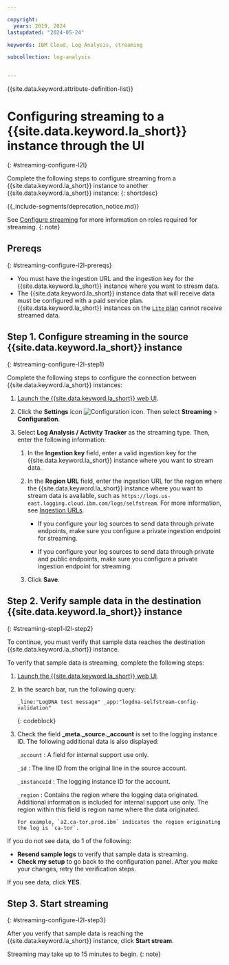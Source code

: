 ```yaml
---

copyright:
  years: 2019, 2024
lastupdated: "2024-05-24"

keywords: IBM Cloud, Log Analysis, streaming

subcollection: log-analysis


---
```


{{site.data.keyword.attribute-definition-list}}

# Configuring streaming to a {{site.data.keyword.la_short}} instance through the UI
{: #streaming-configure-l2l}

Complete the following steps to configure streaming from a {{site.data.keyword.la_short}} instance to another {{site.data.keyword.la_short}} instance:
{: shortdesc}


{{_include-segments/deprecation_notice.md}}

See [Configure streaming](/docs/log-analysis?topic=log-analysis-streaming#streaming-1) for more information on roles required for streaming.
{: note}

## Prereqs
{: #streaming-configure-l2l-prereqs}

- You must have the ingestion URL and the ingestion key for the {{site.data.keyword.la_short}} instance where you want to stream data.
- The {{site.data.keyword.la_short}} instance data that will receive data must be configured with a paid service plan. {{site.data.keyword.la_short}} instances on the [`Lite` plan](/docs/log-analysis?topic=log-analysis-service_plans) cannot receive streamed data.

## Step 1. Configure streaming in the source {{site.data.keyword.la_short}} instance
{: #streaming-configure-l2l-step1}

Complete the following steps to configure the connection between {{site.data.keyword.la_short}} instances:

1. [Launch the {{site.data.keyword.la_short}} web UI](/docs/services/log-analysis?topic=log-analysis-launch).

2. Click the **Settings** icon ![Configuration icon](images/admin.png "Admin icon"). Then select **Streaming** &gt; **Configuration**.

3. Select **Log Analysis / Activity Tracker** as the streaming type. Then, enter the following information:

    1. In the **Ingestion key** field, enter a valid ingestion key for the {{site.data.keyword.la_short}} instance where you want to stream data.

    2. In the **Region URL** field, enter the ingestion URL for the region where the {{site.data.keyword.la_short}} instance where you want to stream data is available, such as `https://logs.us-east.logging.cloud.ibm.com/logs/selfstream`. For more information, see [Ingestion URLs](/docs/log-analysis?topic=log-analysis-endpoints#endpoints_ingestion).

       - If you configure your log sources to send data through private endpoints, make sure you configure a private ingestion endpoint for streaming.

       - If you configure your log sources to send data through private and public endpoints, make sure you configure a private ingestion endpoint for streaming.

    3. Click **Save**.


## Step 2. Verify sample data in the destination {{site.data.keyword.la_short}} instance
{: #streaming-step1-l2l-step2}


To continue, you must verify that sample data reaches the destination {{site.data.keyword.la_short}} instance.

To verify that sample data is streaming, complete the following steps:

1. [Launch the {{site.data.keyword.la_short}} web UI](/docs/services/log-analysis?topic=log-analysis-launch).
2. In the search bar, run the following query:

    ```text
    _line:"LogDNA test message" _app:"logdna-selfstream-config-validation"
    ```
    {: codeblock}

3. Check the field **_meta._source._account** is set to the logging instance ID.  The following additional data is also displayed:

   `_account`
   :   A field for internal support use only.

   `_id`
   :   The line ID from the original line in the source account.

   `_instanceId`
   :   The logging instance ID for the account.

   `_region`
   :   Contains the region where the logging data originated. Additional information is included for internal support use only. The region within this field is region name where the data originated.

       For example, `a2.ca-tor.prod.ibm` indicates the region originating the log is `ca-tor`.

If you do not see data, do 1 of the following:
- **Resend sample logs** to verify that sample data is streaming.
- **Check my setup** to go back to the configuration panel. After you make your changes, retry the verification steps.


If you see data, click **YES**.



## Step 3. Start streaming
{: #streaming-configure-l2l-step3}


After you verify that sample data is reaching the {{site.data.keyword.la_short}} instance, click **Start stream**.

Streaming may take up to 15 minutes to begin.
{: note}
